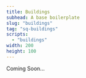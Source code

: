 ```yaml
---
title: Buildings
subhead: A base boilerplate
slug: "buildings"
tag: "sq-buildings"
scripts:
  - "buildings"
width: 200
height: 100
---
```


Coming Soon...
